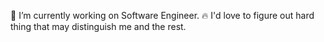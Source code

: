 🔭 I’m currently working on Software Engineer.
🔥 I'd love to figure out hard thing that may distinguish me and the rest.
